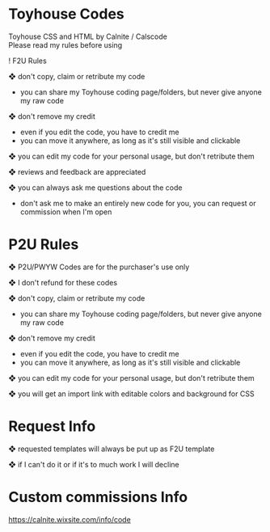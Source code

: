 # Toyhouse Codes
Toyhouse CSS and HTML by Calnite / Calscode <br>
Please read my rules before using


! F2U Rules

❖ don't copy, claim or retribute my code
- you can share my Toyhouse coding page/folders, but never give anyone my raw code

❖ don't remove my credit
- even if you edit the code, you have to credit me
- you can move it anywhere, as long as it's still visible and clickable

❖ you can edit my code for your personal usage, but don't retribute them

❖ reviews and feedback are appreciated

❖ you can always ask me questions about the code
- don't ask me to make an entirely new code for you, you can request or commission when I'm open


# P2U Rules

❖ P2U/PWYW Codes are for the purchaser's use only

❖ I don't refund for these codes

❖ don't copy, claim or retribute my code
- you can share my Toyhouse coding page/folders, but never give anyone my raw code

❖ don't remove my credit
- even if you edit the code, you have to credit me
- you can move it anywhere, as long as it's still visible and clickable

❖ you can edit my code for your personal usage, but don't retribute them

❖ you will get an import link with editable colors and background for CSS


# Request Info 

❖ requested templates will always be put up as F2U template

❖ if I can't do it or if it's to much work I will decline

# Custom commissions Info
https://calnite.wixsite.com/info/code
